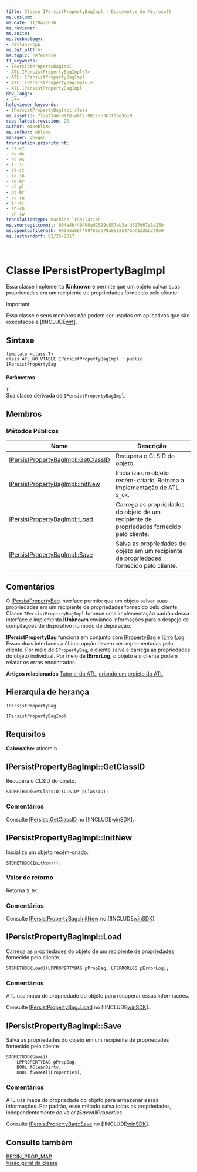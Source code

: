 ```yaml
---
title: Classe IPersistPropertyBagImpl | Documentos do Microsoft
ms.custom: 
ms.date: 11/04/2016
ms.reviewer: 
ms.suite: 
ms.technology:
- devlang-cpp
ms.tgt_pltfrm: 
ms.topic: reference
f1_keywords:
- IPersistPropertyBagImpl
- ATL.IPersistPropertyBagImpl<T>
- ATL::IPersistPropertyBagImpl
- ATL::IPersistPropertyBagImpl<T>
- ATL.IPersistPropertyBagImpl
dev_langs:
- C++
helpviewer_keywords:
- IPersistPropertyBagImpl class
ms.assetid: 712af24d-99f8-40f2-9811-53b3ff6e5b19
caps.latest.revision: 20
author: mikeblome
ms.author: mblome
manager: ghogen
translation.priority.ht:
- cs-cz
- de-de
- es-es
- fr-fr
- it-it
- ja-jp
- ko-kr
- pl-pl
- pt-br
- ru-ru
- tr-tr
- zh-cn
- zh-tw
translationtype: Machine Translation
ms.sourcegitcommit: 604a4bf49490ad2599c857eb3afd527d67e1e25b
ms.openlocfilehash: 901a6a6bf4097b6aa78a898254766f122bb2f959
ms.lasthandoff: 02/25/2017

---
```

# <a name="ipersistpropertybagimpl-class"></a>Classe IPersistPropertyBagImpl
Essa classe implementa **IUnknown** e permite que um objeto salvar suas propriedades em um recipiente de propriedades fornecido pelo cliente.  
  
> [!IMPORTANT]
>  Essa classe e seus membros não podem ser usados em aplicativos que são executados a [!INCLUDE[wrt](../../atl/reference/includes/wrt_md.md)].  
  
## <a name="syntax"></a>Sintaxe  
  
```
template <class T>  
class ATL_NO_VTABLE IPersistPropertyBagImpl : public IPersistPropertyBag
```  
  
#### <a name="parameters"></a>Parâmetros  
 `T`  
 Sua classe derivada de `IPersistPropertyBagImpl`.  
  
## <a name="members"></a>Membros  
  
### <a name="public-methods"></a>Métodos Públicos  
  
|Nome|Descrição|  
|----------|-----------------|  
|[IPersistPropertyBagImpl::GetClassID](#getclassid)|Recupera o CLSID do objeto.|  
|[IPersistPropertyBagImpl::InitNew](#initnew)|Inicializa um objeto recém-criado. Retorna a implementação de ATL `S_OK`.|  
|[IPersistPropertyBagImpl::Load](#load)|Carrega as propriedades do objeto de um recipiente de propriedades fornecido pelo cliente.|  
|[IPersistPropertyBagImpl::Save](#save)|Salva as propriedades do objeto em um recipiente de propriedades fornecido pelo cliente.|  
  
## <a name="remarks"></a>Comentários  
 O [IPersistPropertyBag](https://msdn.microsoft.com/library/aa768205.aspx) interface permite que um objeto salvar suas propriedades em um recipiente de propriedades fornecido pelo cliente. Classe `IPersistPropertyBagImpl` fornece uma implementação padrão dessa interface e implementa **IUnknown** enviando informações para o despejo de compilações de dispositivo no modo de depuração.  
  
 **IPersistPropertyBag** funciona em conjunto com [IPropertyBag](https://msdn.microsoft.com/library/aa768196.aspx) e [IErrorLog](https://msdn.microsoft.com/library/aa768231.aspx). Essas duas interfaces a última opção devem ser implementadas pelo cliente. Por meio de `IPropertyBag`, o cliente salva e carrega as propriedades do objeto individual. Por meio de **IErrorLog**, o objeto e o cliente podem relatar os erros encontrados.  
  
 **Artigos relacionados** [Tutorial da ATL](../../atl/active-template-library-atl-tutorial.md), [criando um projeto do ATL](../../atl/reference/creating-an-atl-project.md)  
  
## <a name="inheritance-hierarchy"></a>Hierarquia de herança  
 `IPersistPropertyBag`  
  
 `IPersistPropertyBagImpl`  
  
## <a name="requirements"></a>Requisitos  
 **Cabeçalho:** atlcom.h  
  
##  <a name="a-namegetclassida--ipersistpropertybagimplgetclassid"></a><a name="getclassid"></a>IPersistPropertyBagImpl::GetClassID  
 Recupera o CLSID do objeto.  
  
```
STDMETHOD(GetClassID)(CLSID* pClassID);
```  
  
### <a name="remarks"></a>Comentários  
 Consulte [IPersist::GetClassID](http://msdn.microsoft.com/library/windows/desktop/ms688664) no [!INCLUDE[winSDK](../../atl/includes/winsdk_md.md)].  
  
##  <a name="a-nameinitnewa--ipersistpropertybagimplinitnew"></a><a name="initnew"></a>IPersistPropertyBagImpl::InitNew  
 Inicializa um objeto recém-criado.  
  
```
STDMETHOD(InitNew)();
```  
  
### <a name="return-value"></a>Valor de retorno  
 Retorna `S_OK`.  
  
### <a name="remarks"></a>Comentários  
 Consulte [IPersistPropertyBag::InitNew](https://msdn.microsoft.com/library/aa768204.aspx) no [!INCLUDE[winSDK](../../atl/includes/winsdk_md.md)].  
  
##  <a name="a-nameloada--ipersistpropertybagimplload"></a><a name="load"></a>IPersistPropertyBagImpl::Load  
 Carrega as propriedades do objeto de um recipiente de propriedades fornecido pelo cliente.  
  
```
STDMETHOD(Load)(LPPROPERTYBAG pPropBag, LPERRORLOG pErrorLog);
```  
  
### <a name="remarks"></a>Comentários  
 ATL usa mapa de propriedade do objeto para recuperar essas informações.  
  
 Consulte [IPersistPropertyBag::Load](https://msdn.microsoft.com/library/aa768206.aspx) no [!INCLUDE[winSDK](../../atl/includes/winsdk_md.md)].  
  
##  <a name="a-namesavea--ipersistpropertybagimplsave"></a><a name="save"></a>IPersistPropertyBagImpl::Save  
 Salva as propriedades do objeto em um recipiente de propriedades fornecido pelo cliente.  
  
```
STDMETHOD(Save)(
    LPPROPERTYBAG pPropBag,
    BOOL fClearDirty,
    BOOL fSaveAllProperties);
```  
  
### <a name="remarks"></a>Comentários  
 ATL usa mapa de propriedade do objeto para armazenar essas informações. Por padrão, esse método salva todas as propriedades, independentemente do valor *fSaveAllProperties*.  
  
 Consulte [IPersistPropertyBag::Save](https://msdn.microsoft.com/library/aa768207.aspx) no [!INCLUDE[winSDK](../../atl/includes/winsdk_md.md)].  
  
## <a name="see-also"></a>Consulte também  
 [BEGIN_PROP_MAP](http://msdn.microsoft.com/library/bfe30be6-62c3-4dc2-bd49-21ef96f15427)   
 [Visão geral da classe](../../atl/atl-class-overview.md)

